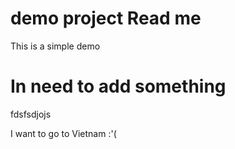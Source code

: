 # demo project Read me

This is a simple demo
# In need to add something 
fdsfsdjojs

I want to go to Vietnam :'(